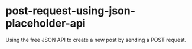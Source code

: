 # post-request-using-json-placeholder-api
Using the free JSON API to create a new post by sending a POST request.
